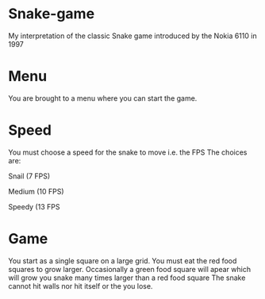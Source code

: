 # Snake-game
My interpretation of the classic Snake game introduced by the Nokia 6110 in 1997

# Menu
You are brought to a menu where you can start the game.

# Speed
You must choose a speed for the snake to move i.e. the FPS
The choices are:

Snail (7 FPS)

Medium (10 FPS)

Speedy (13 FPS

# Game
You start as a single square on a large grid. You must eat the red food squares to grow larger. Occasionally a green food square will apear which will grow you snake many times larger than a red food square The snake cannot hit walls nor hit itself or the you lose.

